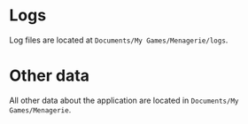 # Logs
Log files are located at `Documents/My Games/Menagerie/logs`.

# Other data
All other data about the application are located in `Documents/My Games/Menagerie`.